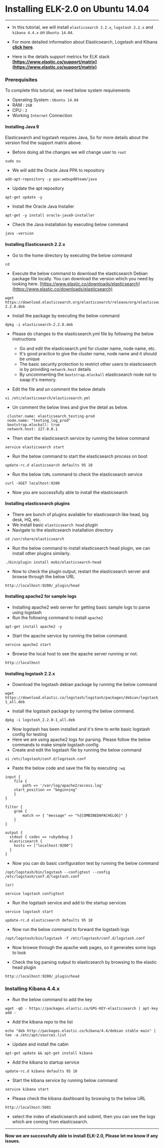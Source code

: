# Installing ELK-2.0 on Ubuntu 14.04

---

- In this tutorial, we will install `elasticsearch 2.2.x`, `logstash 2.2.x` and `kibana 4.4.x` on `Ubuntu 14.04`. 
- For more detailed information about Elasticsearch, Logstash and Kibana **[click here](ELK-Overview.md)**.

- Here is the details support metrics for ELK stack **[https://www.elastic.co/support/matrix](https://www.elastic.co/support/matrix)**


### Prerequisites

To complete this tutorial, we need below system requirements

- Operating System : `Ubuntu 14.04`
- RAM : `2GB`
- CPU : `2`
- Working `Internet` Connection


#### Installing Java 9

Elasticsearch and logstash requires Java, So for more details about the version find the support matrix above.

- Before doing all the changes we will change user to `root`

```
sudo su
```
- We will add the Oracle Java PPA to repository

```
add-apt-repository -y ppa:webupd8team/java
```
- Update the apt repository

```
apt-get update -y
```
- Install the Oracle Java Installer

```
apt-get -y install oracle-java9-installer
```
- Check the Java installation by executing below command

```
java -version
```

#### Installing Elasticsearch 2.2.x

- Go to the home directory by executing the below command

```
cd
```
- Execute the below command to download the elasticsearch Debian package file locally. You can download the version which you need by looking here. [https://www.elastic.co/downloads/elasticsearch](https://www.elastic.co/downloads/elasticsearch)

```
wget https://download.elasticsearch.org/elasticsearch/release/org/elasticsearch/distribution/deb/elasticsearch/2.2.0/elasticsearch-2.2.0.deb
```
- Install the package by executing the below command

```
dpkg -i elasticsearch-2.2.0.deb
```
- Please do changes to the elasticsearch.yml file by following the below instructions
	- Go and edit the elasticsearch.yml for cluster name, node name, etc.
	- It's good practice to give the cluster name, node name and it should be unique
	- The basic security protection to restrict other users to elasticsearch is by providing `network.host` details
	- By uncommenting the `bootstrap.mlockall` elasticsearch node not to swap it's memory.

- Edit the file and un comment the below details

```
vi /etc/elasticsearch/elasticsearch.yml
```
- Un comment the below lines and give the detail as below.

```
 cluster.name: elasticsearch_testing-prod
 node.name: "testing_log_prod"
 bootstrap.mlockall: true
 network.host: 127.0.0.1
```
- Then start the elasticsearch service by running the below command

```
service elasticsearch start
```
- Run the below command to start the elasticsearch process on boot

```
update-rc.d elasticsearch defaults 95 10
```
- Run the below `CURL` command to check the elasticsearch service

```
curl -XGET localhost:9200
```
- Now you are successfully able to install the elasticsearch

#### Installing elasticsearch plugins

- There are bunch of plugins available for elasticsearch like head, big desk, HQ, etc.
- We install basic `elasticsearch head` plugin
- Navigate to the elasticsearch installation directory

```
cd /usr/share/elasticsearch
```
- Run the below command to install elasticsearch head plugin, we can install other plugins similarly.

```
./bin/plugin install mobz/elasticsearch-head
```
- Now to check the plugin output, restart the elasticsearch server and browse through the below URL

```
http://localhost:9200/_plugin/head
```

#### Installing apache2 for sample logs

- Installing apache2 web server for getting basic sample logs to parse using logstash
- Run the following command to install `apache2`

```
apt-get install apache2 -y
```
- Start the apache service by running the below command.

```
service apache2 start
```
- Browse the local host to see the apache server running or not.

```
http://localhost
```

#### Installing logstash 2.2.x

- Download the logstash debian package by running the below command

```
wget https://download.elastic.co/logstash/logstash/packages/debian/logstash_2.2.0-1_all.deb
```
- Install the logstash package by running the below command.

```
dpkg -i logstash_2.2.0-1_all.deb
```
- Now logstash has been installed and it's time to write basic logstash config for testing
- Here we are using apache2 logs for parsing. Please follow the below commands to make simple logstash config
- Create and edit the logstash file by running the below command

```
vi /etc/logstash/conf.d/logstash.conf
```
- Paste the below code and save the file by executing `:wq`

```
input {
    file {
        path => '/var/log/apache2/access.log'
    start_position => "beginning"
    }
}

filter {
    grok {
        match => { "message" => "%{COMBINEDAPACHELOG}" }
    }
}

output {
  stdout { codec => rubydebug }
  elasticsearch {
    hosts => ["localhost:9200"]
  }
}
```
- Now you can do basic configuration test by running the below command

```
/opt/logstash/bin/logstash --configtest --config /etc/logstash/conf.d/logstash.conf

(or)

service logstash configtest
```
- Run the logstash service and add to the startup services

```
service logstash start
```
```
update-rc.d elasticsearch defaults 95 10
```

- Now run the below command to forward the logstash logs

```
/opt/logstash/bin/logstash -f /etc/logstash/conf.d/logstash.conf
```

- Now browse through the apache web pages, so it generates some logs to look

- Check the log parsing output to elasticsearch by browsing to the elastic head plugin

```
http://localhost:9200/_plugin/head
```

### Installing Kibana 4.4.x

- Run the below command to add the key

```
wget -qO - https://packages.elastic.co/GPG-KEY-elasticsearch | apt-key add -
```
- Add the kibana repo to the list

```
echo "deb http://packages.elastic.co/kibana/4.4/debian stable main" | tee -a /etc/apt/sources.list
```
- Update and install the cabin

```
apt-get update && apt-get install kibana
```
- Add the kibana to startup service

```
update-rc.d kibana defaults 95 10
```
- Start the kibana service by running below command

```
service kibana start
```
- Please check the kibana dashboard by browsing to the below URL

```
http://localhost:5601
``` 
- select the index of elasticsearch and submit, then you can see the logs which are coming from elasticsearch.

---
**Now we are successfully able to install ELK-2.0, Please let me know if any issues.**
